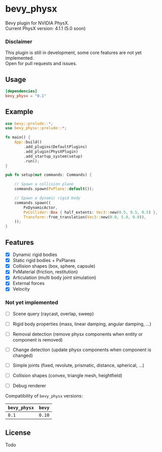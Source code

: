 # bevy_physx

Bevy plugin for NVIDIA PhysX.    
Current PhysX version: 4.1.1 (5.0 soon)

### Disclaimer
This plugin is still in development, some core features are not yet implemented.  
Open for pull requests and issues.

## Usage
```toml
[dependencies]
bevy_physx = "0.1"
```

## Example
```rust
use bevy::prelude::*;
use bevy_physx::prelude::*;

fn main() {
    App::build()
        .add_plugins(DefaultPlugins)
        .add_plugin(PhysXPlugin)
        .add_startup_system(setup)
        .run();
}

pub fn setup(mut commands: Commands) {

    // Spawn a collision plane
    commands.spawn(PxPlane::default()); 

    // Spawn a dynamic rigid body
    commands.spawn(( 
        PxDynamicActor,
        PxCollider::Box { half_extents: Vec3::new(0.5, 0.5, 0.5) },
        Transform::from_translation(Vec3::new(0.0, 5.0, 0.0)),
    ));
}
```

## Features
* [x] Dynamic rigid bodies
* [x] Static rigid bodies + PxPlanes
* [x] Collision shapes (box, sphere, capsule)
* [x] PxMaterial (friction, restitution)
* [x] Articulation (multi body joint simulation)
* [x] External forces
* [x] Velocity

### Not yet implemented 
* [ ] Scene query (raycast, overlap, sweep)

* [ ] Rigid body properties (mass, linear damping, angular damping, ...)
* [ ] Removal detection (remove physx components when entity or component is removed)
* [ ] Change detection (update physx components when component is changed)
* [ ] Simple joints (fixed, revolute, prismatic, distance, spherical, ...)
* [ ] Collision shapes (convex, triangle mesh, heightfield)
* [ ] Debug renderer


Compatibility of `bevy_physx` versions:

| `bevy_physx`  | `bevy` |
| :--           | :--    |
| `0.1`         | `0.10` |

## License
Todo